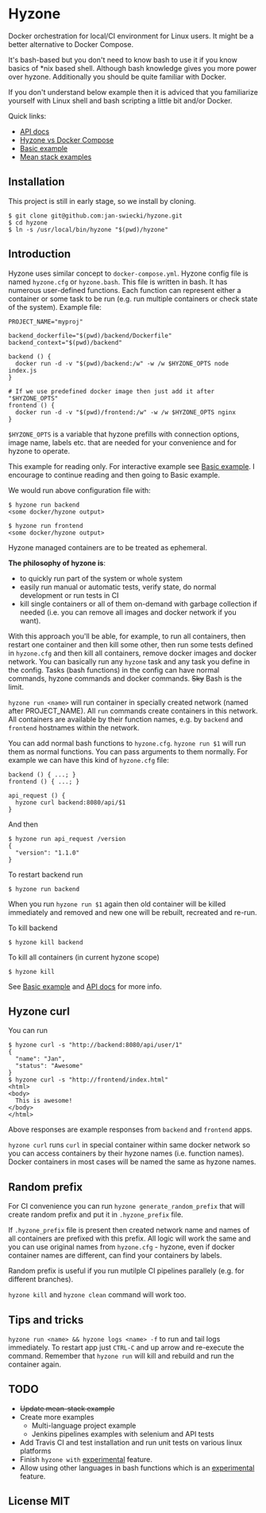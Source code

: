 # Hyzone

Docker orchestration for local/CI environment for Linux users. It might be a better alternative to Docker Compose.

It's bash-based but you don't need to know bash to use it if you know basics of *nix based shell. Although bash knowledge gives you more power over hyzone. Additionally you should be quite familiar with Docker.

If you don't understand below example then it is adviced that you familiarize yourself with Linux shell and bash scripting a little bit and/or Docker.

Quick links:

* [API docs](docs/API.md)
* [Hyzone vs Docker Compose](docs/docker_compose.md)
* [Basic example](examples/basic-example/hyzone.cfg)
* [Mean stack examples](examples/mean-stack)

## Installation

This project is still in early stage, so we install by cloning.

    $ git clone git@github.com:jan-swiecki/hyzone.git
    $ cd hyzone
    $ ln -s /usr/local/bin/hyzone "$(pwd)/hyzone"

## Introduction

Hyzone uses similar concept to `docker-compose.yml`. Hyzone config file is named `hyzone.cfg` or `hyzone.bash`. This file is written in bash. It has numerous user-defined functions. Each function can represent either a container or some task to be run (e.g. run multiple containers or check state of the system). Example file:

    PROJECT_NAME="myproj"

    backend_dockerfile="$(pwd)/backend/Dockerfile"
    backend_context="$(pwd)/backend"
    
    backend () {
      docker run -d -v "$(pwd)/backend:/w" -w /w $HYZONE_OPTS node index.js
    }

    # If we use predefined docker image then just add it after "$HYZONE_OPTS"
    frontend () {
      docker run -d -v "$(pwd)/frontend:/w" -w /w $HYZONE_OPTS nginx
    }

`$HYZONE_OPTS` is a variable that hyzone prefills with connection options, image name, labels etc. that are needed for your convenience and for hyzone to operate.

This example for reading only. For interactive example see [Basic example](examples/basic-example/hyzone.cfg). I encourage to continue reading and then going to Basic example.

We would run above configuration file with:

    $ hyzone run backend
    <some docker/hyzone output>
    
    $ hyzone run frontend
    <some docker/hyzone output>

Hyzone managed containers are to be treated as ephemeral.

**The philosophy of hyzone is**:
* to quickly run part of the system or whole system
* easily run manual or automatic tests, verify state, do normal development or run tests in CI
* kill single containers or all of them on-demand with garbage collection if needed (i.e. you can remove all images and docker network if you want).

With this approach you'll be able, for example, to run all containers, then restart one container and then kill some other, then run some tests defined in `hyzone.cfg` and then kill all containers, remove docker images and docker network. You can basically run any `hyzone` task and any task you define in the config. Tasks (bash functions) in the config can have normal commands, hyzone commands and docker commands. <s>Sky</s> Bash is the limit.

`hyzone run <name>` will run container in specially created network (named after PROJECT_NAME). All `run` commands create containers in this network. All containers are available by their function names, e.g. by `backend` and `frontend` hostnames within the network.

You can add normal bash functions to `hyzone.cfg`. `hyzone run $1` will run them as normal functions. You can pass arguments to them normally. For example we can have this kind of `hyzone.cfg` file:

    backend () { ...; }
    frontend () { ...; }

    api_request () {
      hyzone curl backend:8080/api/$1
    }

And then

    $ hyzone run api_request /version
    {
      "version": "1.1.0"
    }

To restart backend run

    $ hyzone run backend

When you run `hyzone run $1` again then old container will be killed immediately and removed and new one will be rebuilt, recreated and re-run.

To kill backend

    $ hyzone kill backend

To kill all containers (in current hyzone scope)

    $ hyzone kill

See [Basic example](examples/basic-example/hyzone.cfg) and [API docs](docs/API.md) for more info.

## Hyzone curl

You can run

    $ hyzone curl -s "http://backend:8080/api/user/1"
    {
      "name": "Jan",
      "status": "Awesome"
    }
    $ hyzone curl -s "http://frontend/index.html"
    <html>
    <body>
      This is awesome!
    </body>
    </html>

Above responses are example responses from `backend` and `frontend` apps.

`hyzone curl` runs `curl` in special container within same docker network so you can access containers by their hyzone names (i.e. function names). Docker containers in most cases will be named the same as hyzone names.

## Random prefix

For CI convenience you can run `hyzone generate_random_prefix` that will create random prefix and put it in `.hyzone_prefix` file.

If `.hyzone_prefix` file is present then created network name and names of all containers are prefixed with this prefix. All logic will work the same and you can use original names from `hyzone.cfg` - hyzone, even if docker container names are different, can find your containers by labels.

Random prefix is useful if you run mutilple CI pipelines parallely (e.g. for different branches).

`hyzone kill` and `hyzone clean` command will work too.

## Tips and tricks

`hyzone run <name> && hyzone logs <name> -f` to run and tail logs immediately. To restart app just `CTRL-C` and up arrow and re-execute the command. Remember that `hyzone run` will kill and rebuild and run the container again.

## TODO

* <s>Update mean-stack example</s>
* Create more examples
  * Multi-language project example
  * Jenkins pipelines examples with selenium and API tests
* Add Travis CI and test installation and run unit tests on various linux platforms
* Finish `hyzone with` [experimental](docs/Experimental.md) feature.
* Allow using other languages in bash functions which is an [experimental](docs/Experimental.md) feature.

## License MIT